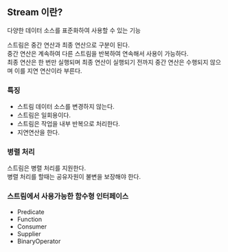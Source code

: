 ## Stream 이란?
다양한 데이터 소스를 표준화하여 사용할 수 있는 기능   

스트림은 중간 연산과 최종 연산으로 구분이 된다.   
중간 연산은 계속하여 다른 스트림을 반복하여 연속해서 사용이 가능하다.    
최종 연산은 한 번만 실행되며 최종 연산이 실행되기 전까지 중간 연산은 수행되지 않으며 이를 지연 연산이라 부른다.      

### 특징
- 스트림 데이터 소스를 변경하지 않는다.
- 스트림은 일회용이다.
- 스트림은 작업을 내부 반복으로 처리한다.
- 지연연산을 한다.

### 병렬 처리
스트림은 병렬 처리를 지원한다.   
병렬 처리를 할때는 공유자원이 불변을 보장해야 한다.

### 스트림에서 사용가능한 함수형 인터페이스
- Predicate
- Function
- Consumer
- Supplier
- BinaryOperator
